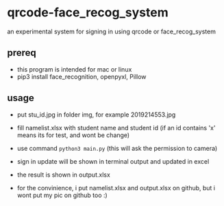 # qrcode-face_recog_system
an experimental system for signing in using qrcode or face_recog_system

## prereq

- this program is intended for mac or linux
- pip3 install face_recognition, openpyxl, Pillow

## usage

- put stu_id.jpg in folder img, for example 2019214553.jpg
- fill namelist.xlsx with student name and student id (if an id contains 'x' means its for test, and wont be change)

- use command `python3 main.py` (this will ask the permission to camera)
- sign in update will be shown in terminal output and updated in excel

- the result is shown in output.xlsx

- for the convinience, i put namelist.xlsx and output.xlsx on github, but i wont put my pic on github too :)
